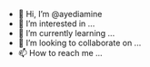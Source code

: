 - 👋 Hi, I’m @ayediamine
- 👀 I’m interested in ...
- 🌱 I’m currently learning ...
- 💞️ I’m looking to collaborate on ...
- 📫 How to reach me ...

<!---
ayediamine/ayediamine is a ✨ special ✨ repository because its `README.md` (this file) appears on your GitHub profile.
You can click the Preview link to take a look at your changes.
--->
